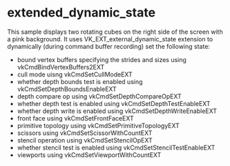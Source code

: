 # extended_dynamic_state

This sample displays two rotating cubes on the right side of the screen with
a pink background.
It uses VK_EXT_external_dynamic_state extension to dynamically
(during command buffer recording) set the following state:

* bound vertex buffers specifying the strides and sizes using vkCmdBindVertexBuffers2EXT
* cull mode uisng vkCmdSetCullModeEXT
* whether depth bounds test is enabled using vkCmdSetDepthBoundsEnableEXT
* depth compare op using vkCmdSetDepthCompareOpEXT
* whether depth test is enabled using vkCmdSetDepthTestEnableEXT
* whether depth write is enabled using vkCmdSetDepthWriteEnableEXT
* front face using vkCmdSetFrontFaceEXT
* primitive topology using vkCmdSetPrimitiveTopologyEXT
* scissors using vkCmdSetScissorWithCountEXT
* stencil operation using vkCmdSetStencilOpEXT
* whether stencil test is enabled using vkCmdSetStencilTestEnableEXT
* viewports using vkCmdSetViewportWithCountEXT
